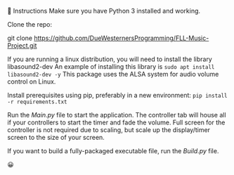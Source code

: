 📖 Instructions
Make sure you have Python 3 installed and working.

Clone the repo:

git clone https://github.com/DueWesternersProgramming/FLL-Music-Project.git

If you are running a linux distribution, you will need to install the library libasound2-dev
An example of installing this library is `sudo apt install libasound2-dev -y`
This package uses the ALSA system for audio volume control on Linux.

Install prerequisites using pip, preferably in a new environment:
`pip install -r requirements.txt`

Run the *Main.py* file to start the application. The controller tab will house
all if your controllers to start the timer and fade the volume. Full screen
for the controller is not required due to scaling, but scale up the display/timer screen
to the size of your screen.

If you want to build a fully-packaged executable file, run the *Build.py* file.

😀
